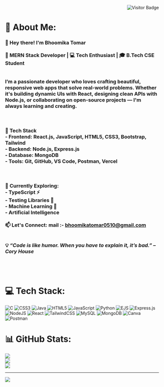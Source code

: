 <p align="right">
  <img src="https://visitor-badge.laobi.icu/badge?page_id=Bhoomika-Tomar.Bhoomika-Tomar" alt="Visitor Badge" />
</p>



# 💫 About Me:                                                                                   


### 👋 Hey there! I'm Bhoomika Tomar<br><br>🚀 MERN Stack Developer | 💻 Tech Enthusiast | 🎓 B.Tech CSE Student<br><br><br>I’m a passionate developer who loves crafting beautiful, responsive web apps that solve real-world problems. Whether it's building dynamic UIs with React, designing clean APIs with Node.js, or collaborating on open-source projects — I'm always learning and creating.<br><br><br><br>🔧  **Tech Stack**<br>- **Frontend**: React.js, JavaScript, HTML5, CSS3, Bootstrap, Tailwind<br>- **Backend**: Node.js, Express.js<br>- **Database**: MongoDB<br>- **Tools**: Git, GitHub, VS Code, Postman, Vercel<br><br><br><br>🌱 **Currently Exploring**:  <br>- TypeScript ⚡  <br>- Testing Libraries 🧪  <br>- Machine Learning 🐳<br>- Artificial Intelligence <br><br>📫 **Let's Connect**:  mail :- bhoomikatomar0510@gmail.com <br><br><br>💡 *“Code is like humor. When you have to explain it, it’s bad.” – Cory House*<br><br><br><br>



# 💻 Tech Stack:
![C](https://img.shields.io/badge/c-%2300599C.svg?style=for-the-badge&logo=c&logoColor=white) ![CSS3](https://img.shields.io/badge/css3-%231572B6.svg?style=for-the-badge&logo=css3&logoColor=white) ![Java](https://img.shields.io/badge/java-%23ED8B00.svg?style=for-the-badge&logo=openjdk&logoColor=white) ![HTML5](https://img.shields.io/badge/html5-%23E34F26.svg?style=for-the-badge&logo=html5&logoColor=white) ![JavaScript](https://img.shields.io/badge/javascript-%23323330.svg?style=for-the-badge&logo=javascript&logoColor=%23F7DF1E) ![Python](https://img.shields.io/badge/python-3670A0?style=for-the-badge&logo=python&logoColor=ffdd54) ![EJS](https://img.shields.io/badge/ejs-%23B4CA65.svg?style=for-the-badge&logo=ejs&logoColor=black) ![Express.js](https://img.shields.io/badge/express.js-%23404d59.svg?style=for-the-badge&logo=express&logoColor=%2361DAFB) ![NodeJS](https://img.shields.io/badge/node.js-6DA55F?style=for-the-badge&logo=node.js&logoColor=white) ![React](https://img.shields.io/badge/react-%2320232a.svg?style=for-the-badge&logo=react&logoColor=%2361DAFB) ![TailwindCSS](https://img.shields.io/badge/tailwindcss-%2338B2AC.svg?style=for-the-badge&logo=tailwind-css&logoColor=white) ![MySQL](https://img.shields.io/badge/mysql-4479A1.svg?style=for-the-badge&logo=mysql&logoColor=white) ![MongoDB](https://img.shields.io/badge/MongoDB-%234ea94b.svg?style=for-the-badge&logo=mongodb&logoColor=white) ![Canva](https://img.shields.io/badge/Canva-%2300C4CC.svg?style=for-the-badge&logo=Canva&logoColor=white) ![Postman](https://img.shields.io/badge/Postman-FF6C37?style=for-the-badge&logo=postman&logoColor=white)
# 📊 GitHub Stats:
![](https://github-readme-stats.vercel.app/api?username=Bhoomika-Tomar&theme=dark&hide_border=false&include_all_commits=false&count_private=false)<br/>
![](https://nirzak-streak-stats.vercel.app/?user=Bhoomika-Tomar&theme=dark&hide_border=false)<br/>
![](https://github-readme-stats.vercel.app/api/top-langs/?username=Bhoomika-Tomar&theme=dark&hide_border=false&include_all_commits=false&count_private=false&layout=compact)

---
[![](https://visitcount.itsvg.in/api?id=Bhoomika-Tomar&icon=0&color=0)](https://visitcount.itsvg.in)

<!-- Proudly created with GPRM ( https://gprm.itsvg.in ) -->

